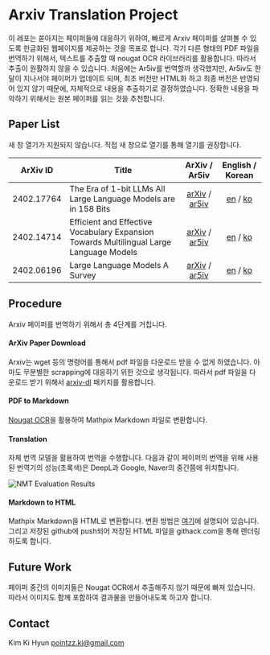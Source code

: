 # Arxiv Translation Project

이 레포는 쏟아지는 페이퍼들에 대응하기 위하여, 빠르게 Arxiv 페이퍼를 살펴볼 수 있도록 한글화된 웹페이지를 제공하는 것을 목표로 합니다.
각기 다른 형태의 PDF 파일을 번역하기 위해서, 텍스트를 추출할 때 nougat OCR 라이브러리를 활용합니다.
따라서 추출이 원활하지 않을 수 있습니다.
처음에는 Ar5iv를 번역할까 생각했지만, Ar5iv도 한달이 지나서야 페이퍼가 업데이트 되며, 최초 버전만 HTML화 하고 최종 버전은 반영되어 있지 않기 때문에, 자체적으로 내용을 추출하기로 결정하였습니다.
정확한 내용을 파악하기 위해서는 원본 페이퍼를 읽는 것을 추천합니다.

## Paper List

새 창 열기가 지원되지 않습니다. 직접 새 창으로 열기를 통해 열기를 권장합니다.

| ArXiv ID | Title | ArXiv / Ar5iv | English / Korean |
|:--------:|-------|:-------------:|:----------------:|
| 2402.17764 | The Era of 1-bit LLMs All Large Language Models are in 158 Bits | [arXiv](https://arxiv.org/abs/2402.17764) / [ar5iv](https://ar5iv.org/abs/2402.17764) | [en](https://raw.githack.com/kh-kim/arxiv-translator/master/papers/2402.17764/paper.en.html) / [ko](https://raw.githack.com/kh-kim/arxiv-translator/master/papers/2402.17764/paper.ko.html) |
| 2402.14714 | Efficient and Effective Vocabulary Expansion Towards Multilingual Large Language Models | [arXiv](https://arxiv.org/abs/2402.14714) / [ar5iv](https://ar5iv.org/abs/2402.14714) | [en](https://raw.githack.com/kh-kim/arxiv-translator/master/papers/2402.14714/paper.en.html) / [ko](https://raw.githack.com/kh-kim/arxiv-translator/master/papers/2402.14714/paper.ko.html) |
| 2402.06196 | Large Language Models A Survey | [arXiv](https://arxiv.org/abs/2402.06196) / [ar5iv](https://ar5iv.org/abs/2402.06196) | [en](https://raw.githack.com/kh-kim/arxiv-translator/master/papers/2402.06196/paper.en.html) / [ko](https://raw.githack.com/kh-kim/arxiv-translator/master/papers/2402.06196/paper.ko.html) |

## Procedure

Arxiv 페이퍼를 번역하기 위해서 총 4단계를 거칩니다.

#### ArXiv Paper Download

Arxiv는 wget 등의 명령어를 통해서 pdf 파일을 다운로드 받을 수 없게 하였습니다.
아마도 무분별한 scrapping에 대응하기 위한 것으로 생각됩니다.
따라서 pdf 파일을 다운로드 받기 위해서 [arxiv-dl](https://pypi.org/project/arxiv-dl/) 패키지를 활용합니다.

#### PDF to Markdown

[Nougat OCR](https://github.com/facebookresearch/nougat)을 활용하여 Mathpix Markdown 파일로 변환합니다.

#### Translation

자체 번역 모델을 활용하여 번역을 수행합니다.
다음과 같이 페이퍼의 번역을 위해 사용된 번역기의 성능(초록색)은 DeepL과 Google, Naver의 중간쯤에 위치합니다.

![NMT Evaluation Results](assets/nmt_eval.png)

#### Markdown to HTML

Mathpix Markdown을 HTML로 변환합니다.
변환 방법은 [여기](https://github.com/Mathpix/mathpix-markdown-it/tree/master?tab=readme-ov-file#using-mathpix-markdown-it-in-web-browsers)에 설명되어 있습니다.
그리고 저장된 github에 push되어 저장된 HTML 파일을 githack.com을 통해 렌더링하도록 합니다.

## Future Work

페이퍼 중간의 이미지들은 Nougat OCR에서 추출해주지 않기 때문에 빠져 있습니다.
따라서 이미지도 함께 포함하여 결과물을 만들어내도록 하고자 합니다.

## Contact

Kim Ki Hyun
pointzz.ki@gmail.com